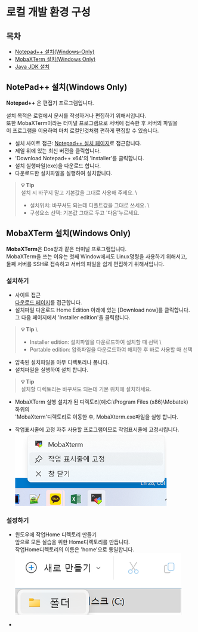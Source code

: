 # 로컬 개발 환경 구성

## 목차
- [Notepad++ 설치(Windows-Only)](#notepad-설치windows-only)
- [MobaXTerm 설치(Windows Only)](#mobaxterm-설치windows-only)
- [Java JDK 설치]()

## NotePad++ 설치(Windows Only) 
**Notepad++** 은 편집기 프로그램입니다.  

설치 목적은 로컬에서 문서를 작성하거나 편집하기 위해서입니다.  
또한 MobaXTerm이라는 터미널 프로그램으로 서버에 접속한 후 서버의 파일을   
이 프로그램을 이용하여 마치 로컬인것처럼 편하게 편집할 수 있습니다.   
- 설치 사이트 접근: [Notepad++ 설치 페이지](https://notepad-plus-plus.org/downloads/)로 접근합니다.  
- 제일 위에 있는 최신 버전을 클릭합니다.  
- 'Download Notepad++ x64'의 'Installer'를 클릭합니다.  
- 설치 실행파일(exe)을 다운로드 합니다.  
- 다운로드한 설치파일을 실행하여 설치합니다.  
> **💡 Tip** \
> 설치 시 바꾸지 말고 기본값을 그대로 사용해 주세요. \
> - 설치위치: 바꾸셔도 되는데 디폴트값을 그대로 쓰세요. \
> - 구성요소 선택: 기본값 그대로 두고 '다음'누르세요. 


## MobaXTerm 설치(Windows Only)
**MobaXTerm**은 Dos창과 같은 터미널 프로그램입니다.  
MobaXTerm을 쓰는 이유는 첫째 Window에서도 Linux명령을 사용하기 위해서고,  
둘째 서버를 SSH로 접속하고 서버의 파일을 쉽게 편집하기 위해서입니다.  

### 설치하기 
- 사이트 접근  
[다운로드 페이지](http://mobaxterm.mobatek.net/download.html)를 접근합니다.  
- 설치파일 다운로드
Home Edition 아래에 있는 [Download now]를 클릭합니다.   
그 다음 페이지에서 'Installer edition'을 클릭합니다.    

> **💡 Tip** \
> - Installer edition: 설치파일을 다운로드하여 설치할 때 선택 \
> - Portable edition:  압축파일을 다운로드하여 해지한 후 바로 사용할 때 선택 
   
- 압축된 설치파일을 아무 디렉토리나 풉니다.   
- 설치파일을 실행하여 설치 합니다. 

> **💡 Tip** \
> 설치할 디렉토리는 바꾸셔도 되는데 기본 위치에 설치하세요. 

- MobaXTerm 실행
설치가 된 디렉토리(예:C:\Program Files (x86)\Mobatek) 하위의  
'MobaXterm'디렉토리로 이동한 후, MobaXterm.exe파일을 실행 합니다.   
  
- 작업표시줄에 고정 
자주 사용할 프로그램이므로 작업표시줄에 고정시킵니다. 
![작업표시줄 고정](./images/fix_taskbar.png)

### 설정하기 
- 윈도우에 작업Home 디렉토리 만들기  
앞으로 모든 실습을 위한 Home디렉토리를 만듭니다.  
작업Home디렉토리의 이름은 'home'으로 통일합니다.  
![홈작성](./images/create_folder.png)
  
- 







